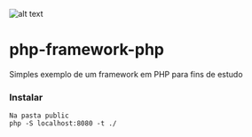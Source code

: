 ![alt text](https://raw.githubusercontent.com/fernandovaller/php-framework-mvc/master/php-mvc.jpg)

# php-framework-php
Simples exemplo de um framework em PHP para fins de estudo

### Instalar

```
Na pasta public
php -S localhost:8080 -t ./
```
